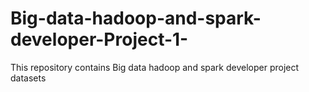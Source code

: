 # Big-data-hadoop-and-spark-developer-Project-1-
This repository contains Big data hadoop and spark developer project datasets
